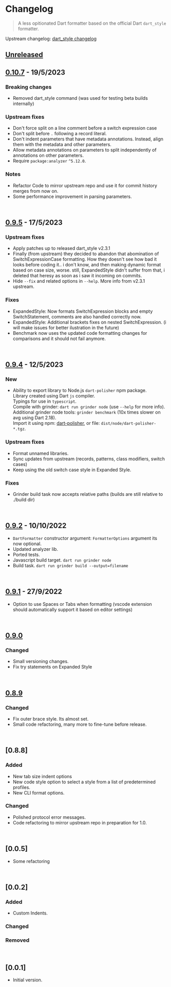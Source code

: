 # Changelog
>A less opitionated Dart formatter based on the official Dart `dart_style` formatter.

Upstream changelog: [dart_style changelog](https://github.com/dart-lang/dart_style/blob/main/CHANGELOG.md)

## [Unreleased]

## [0.10.7] - 19/5/2023

### Breaking changes
- Removed dart_style command (was used for testing beta builds internally)

### Upstream fixes
- Don't force split on a line comment before a switch expression case
- Don't split before `.` following a record literal.
- Don't indent parameters that have metadata annotations. Instead, align them
  with the metadata and other parameters.
- Allow metadata annotations on parameters to split independently of annotations
  on other parameters.
- Require `package:analyzer` `^5.12.0`.

### Notes
- Refactor Code to mirror upstream repo and use it for commit history merges from now on.
- Some performance improvement in parsing parameters.

<br>

## [0.9.5] - 17/5/2023

### Upstream fixes
- Apply patches up to released dart_style v2.3.1
- Finally (from upstream) they decided to abandon that abomination of SwitchExpressionCase formatting.
How they doesn't see how bad it looks before coding it.. i don't know, and then making dynamic format based on case size, worse.
still, ExpandedStyle didn't suffer from that, i deleted that heresy as soon as i saw it incoming on commits.
- Hide `--fix` and related options in `--help`. More info from v2.3.1 upstream.

### Fixes
- ExpandedStyle: Now formats SwitchExpression blocks and empty SwitchStatement, comments are also handled correctly now.
- ExpandedStyle: Additional brackets fixes on nested SwitchExpression. (i will make issues for better ilustration in the future)
- Benchmark now uses the updated code formatting changes for comparisons and it should not fail anymore.

<br>

## [0.9.4] - 12/5/2023

### New
- Ability to export library to Node.js `dart-polisher` npm package.  
Library created using Dart `js` compiler.  
Typings for use in `typescript`.  
Compile with grinder: `dart run grinder node` (use `--help` for more info).  
Additional grinder node tools: `grinder benchmark` (10x times slower on avg using Dart 2.18).  
Import it using npm: [dart-polisher](https://www.npmjs.com/package/dart-polisher), or file: `dist/node/dart-polisher-*.tgz`.

### Upstream fixes
- Format unnamed libraries.
- Sync updates from upstream (records, patterns, class modifiers, switch cases)
- Keep using the old switch case style in Expanded Style.

### Fixes
- Grinder build task now accepts relative paths (builds are still relative to ./build dir)

<br>

## [0.9.2] - 10/10/2022
- `DartFormatter` constructor argument: `FormatterOptions` argument its now optional.
- Updated analyzer lib.
- Ported tests.
- Javascript build target. `dart run grinder node`
- Build task. `dart run grinder build --output=filename`

<br>

## [0.9.1] - 27/9/2022
- Option to use Spaces or Tabs when formatting (vscode extension should automatically support it based on editor settings)

<br>

## [0.9.0]
### Changed
- Small versioning changes.
- Fix try statements on Expanded Style

<br>

## [0.8.9]
### Changed
- Fix outer brace style. Its almost set.
- Small code refactoring, many more to fine-tune before release.

<br>

## [0.8.8]
### Added
- New tab size indent options
- New code style option to select a style from a list of predetermined profiles.
- New CLI format options.

### Changed
- Polished protocol error messages.
- Code refactoring to mirror upstream repo in preparation for 1.0.

<br>

## [0.0.5]
- Some refactoring

<br>

## [0.0.2]
### Added
- Custom Indents.
### Changed
### Removed

<br>

## [0.0.1]
- Initial version.


[Unreleased]: https://github.com/xnfo-dart/dart-polisher/compare/v0.10.7...HEAD
[0.10.7]: https://github.com/xnfo-dart/dart-polisher/releases/tag/v0.10.7
[0.9.5]: https://github.com/xnfo-dart/dart-polisher/releases/tag/v0.9.5
[0.9.4]: https://github.com/xnfo-dart/dart-polisher/releases/tag/v0.9.4
[0.9.2]: https://github.com/xnfo-dart/dart-polisher/releases/tag/v0.9.2
[0.9.1]: https://github.com/xnfo-dart/dart-polisher/releases/tag/v0.9.1
[0.9.0]: https://github.com/xnfo-dart/dart-polisher/releases/tag/v0.9.0
[0.8.9]: https://github.com/xnfo-dart/dart-polisher/releases/tag/v0.8.9
